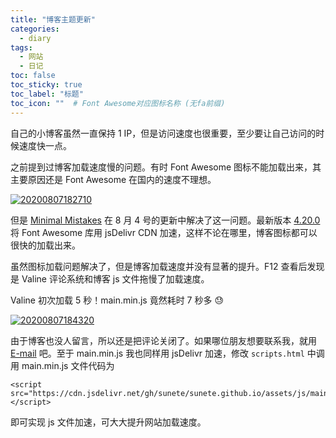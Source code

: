 ```yaml
---
title: "博客主题更新"
categories:
  - diary
tags:
  - 网站
  - 日记
toc: false
toc_sticky: true
toc_label: "标题"
toc_icon: ""  # Font Awesome对应图标名称 (无fa前缀)	
---
```

自己的小博客虽然一直保持 1 IP，但是访问速度也很重要，至少要让自己访问的时候速度快一点。

之前提到过博客加载速度慢的问题。有时 Font Awesome 图标不能加载出来，其主要原因还是 Font Awesome 在国内的速度不理想。

[![20200807182710](https://cdn.jsdelivr.net/gh/sunete/imghost/img20200807182710.png)](https://cdn.jsdelivr.net/gh/sunete/imghost/img20200807182710.png)

但是 [Minimal Mistakes](https://github.com/mmistakes/minimal-mistakes) 在 8 月 4 号的更新中解决了这一问题。最新版本 [4.20.0](https://github.com/mmistakes/minimal-mistakes/releases/tag/4.20.0) 将 Font Awesome 库用 jsDelivr CDN 加速，这样不论在哪里，博客图标都可以很快的加载出来。

虽然图标加载问题解决了，但是博客加载速度并没有显著的提升。F12 查看后发现是 Valine 评论系统和博客 js 文件拖慢了加载速度。

Valine 初次加载 5 秒！main.min.js 竟然耗时 7 秒多 :sweat: 

[![20200807184320](https://cdn.jsdelivr.net/gh/sunete/imghost/img20200807184320.png)](https://cdn.jsdelivr.net/gh/sunete/imghost/img20200807184320.png)

由于博客也没人留言，所以还是把评论关闭了。如果哪位朋友想要联系我，就用 [E-mail](mailto:xuhao0347@gmail.com) 吧。至于 main.min.js 我也同样用 jsDelivr 加速，修改 `scripts.html` 中调用 main.min.js 文件代码为

```
<script src="https://cdn.jsdelivr.net/gh/sunete/sunete.github.io/assets/js/main.min.js"></script>
```
即可实现 js 文件加速，可大大提升网站加载速度。

